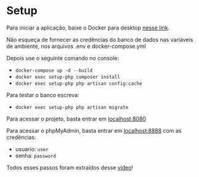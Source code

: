 # Setup

Para iniciar a aplicação, baixe o Docker para desktop [nesse link](https://www.docker.com/products/docker-desktop/).

Não esqueça de fornecer as credências do banco de dados nas variáveis de ambiente, nos arquivos .env e docker-compose.yml

Depois use o seguinte comando no console:
- `docker-compose up -d --build`
- `docker exec setup-php composer install`
- `docker exec setup-php php artisan config:cache`

Para testar o banco escreva:
- `docker exec setup-php php artisan migrate`

Para acessar o projeto, basta entrar em [localhost:8080]()

Para acessar o phpMyAdmin, basta entrar em [localhost:8888]() com as credências:
- usuario: `user`
- senha: `password`


Todos esses passos foram extraídos desse [video](https://www.youtube.com/watch?v=E4-IfMSZCVc&ab_channel=Jo%C3%A3oLucasXavier)!
